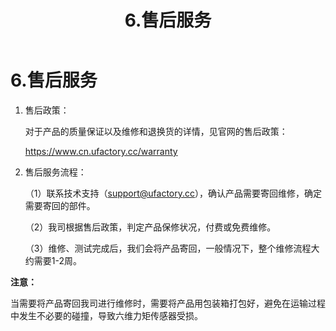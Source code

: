 ﻿---
title: 6.售后服务
---



# 6.售后服务
1. 售后政策：

   对于产品的质量保证以及维修和退换货的详情，见官网的售后政策：

   https://www.cn.ufactory.cc/warranty

2. 售后服务流程：

   （1）联系技术支持（support@ufactory.cc），确认产品需要寄回维修，确定需要寄回的部件。

   （2）我司根据售后政策，判定产品保修状况，付费或免费维修。

   （3）维修、测试完成后，我们会将产品寄回，一般情况下，整个维修流程大约需要1-2周。

**注意：**

当需要将产品寄回我司进行维修时，需要将产品用包装箱打包好，避免在运输过程中发生不必要的碰撞，导致六维力矩传感器受损。



